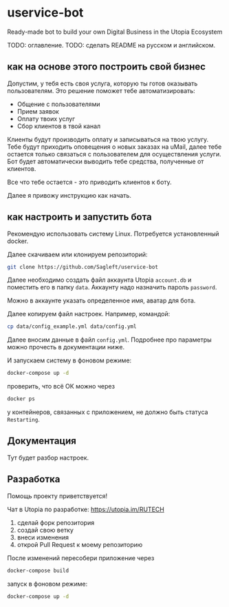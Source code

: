 # uservice-bot
Ready-made bot to build your own Digital Business in the Utopia Ecosystem

TODO: оглавление.
TODO: сделать README на русском и английском.

## как на основе этого построить свой бизнес

Допустим, у тебя есть своя услуга, которую ты готов оказывать пользователям. Это решение поможет тебе автоматизировать:
- Общение с пользователями
- Прием заявок
- Оплату твоих услуг
- Сбор клиентов в твой канал

Клиенты будут производить оплату и записываться на твою услугу. Тебе будут приходить оповещения о новых заказах на uMail, далее тебе остается только связаться с пользователем для осуществления услуги. Бот будет автоматически выводить тебе средства, полученные от клиентов.

Все что тебе остается - это приводить клиентов к боту.

Далее я привожу инструкцию как начать.

## как настроить и запустить бота

Рекомендую использовать систему Linux. Потребуется установленный docker.

Далее скачиваем или клонируем репозиторий:

```bash
git clone https://github.com/Sagleft/uservice-bot
```

Далее необходимо создать файл аккаунта Utopia `account.db` и поместить его в папку `data`. Аккаунту надо назначить пароль `password`.

Можно в аккаунте указать определенное имя, аватар для бота.

Далее копируем файл настроек. Например, командой:

```bash
cp data/config_example.yml data/config.yml
```

Далее вносим данные в файл `config.yml`. Подробнее про параметры можно прочесть в документации ниже.

И запускаем систему в фоновом режиме:

```bash
docker-compose up -d
```

проверить, что всё ОК можно через

```bash
docker ps
```

у контейнеров, связанных с приложением, не должно быть статуса `Restarting`.

## Документация

Тут будет разбор настроек.

## Разработка

Помощь проекту приветствуется!

Чат в Utopia по разработке: https://utopia.im/RUTECH

1. сделай форк репозитория
2. создай свою ветку
3. внеси изменения
4. открой Pull Request к моему репозиторию

После изменений пересобери приложение через

```bash
docker-compose build
```

запуск в фоновом режиме:

```bash
docker-compose up -d
```
